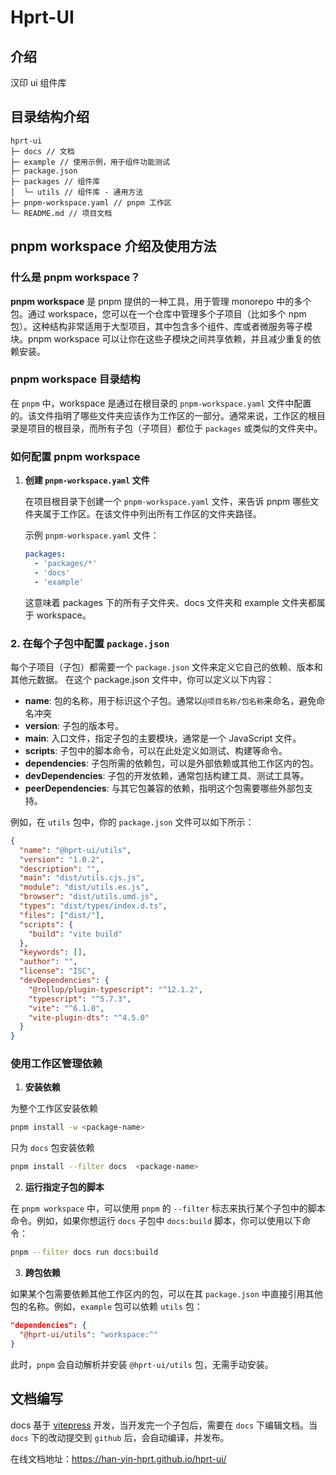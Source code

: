 # Hprt-UI

## 介绍

汉印 ui 组件库

## 目录结构介绍

```
hprt-ui
├─ docs // 文档
├─ example // 使用示例，用于组件功能测试
├─ package.json
├─ packages // 组件库
│  └─ utils // 组件库 - 通用方法
├─ pnpm-workspace.yaml // pnpm 工作区
└─ README.md // 项目文档

```

## pnpm workspace 介绍及使用方法

### 什么是 pnpm workspace？

**pnpm workspace** 是 pnpm 提供的一种工具，用于管理 monorepo 中的多个包。通过 workspace，您可以在一个仓库中管理多个子项目（比如多个 npm 包）。这种结构非常适用于大型项目，其中包含多个组件、库或者微服务等子模块。pnpm workspace 可以让你在这些子模块之间共享依赖，并且减少重复的依赖安装。

### pnpm workspace 目录结构

在 `pnpm` 中，workspace 是通过在根目录的 `pnpm-workspace.yaml` 文件中配置的。该文件指明了哪些文件夹应该作为工作区的一部分。通常来说，工作区的根目录是项目的根目录，而所有子包（子项目）都位于 `packages` 或类似的文件夹中。

### 如何配置 pnpm workspace

1. **创建 `pnpm-workspace.yaml` 文件**

   在项目根目录下创建一个 `pnpm-workspace.yaml` 文件，来告诉 pnpm 哪些文件夹属于工作区。在该文件中列出所有工作区的文件夹路径。

   示例 `pnpm-workspace.yaml` 文件：

   ```yaml
   packages:
     - 'packages/*'
     - 'docs'
     - 'example'
   ```

   这意味着 packages 下的所有子文件夹、docs 文件夹和 example 文件夹都属于 workspace。

### 2. 在每个子包中配置 `package.json`

每个子项目（子包）都需要一个 `package.json` 文件来定义它自己的依赖、版本和其他元数据。
在这个 package.json 文件中，你可以定义以下内容：

- **name**: 包的名称，用于标识这个子包。通常以`@项目名称/包名称`来命名，避免命名冲突
- **version**: 子包的版本号。
- **main**: 入口文件，指定子包的主要模块，通常是一个 JavaScript 文件。
- **scripts**: 子包中的脚本命令，可以在此处定义如测试、构建等命令。
- **dependencies**: 子包所需的依赖包，可以是外部依赖或其他工作区内的包。
- **devDependencies**: 子包的开发依赖，通常包括构建工具、测试工具等。
- **peerDependencies**: 与其它包兼容的依赖，指明这个包需要哪些外部包支持。

例如，在 `utils` 包中，你的 `package.json` 文件可以如下所示：

```json
{
  "name": "@hprt-ui/utils",
  "version": "1.0.2",
  "description": "",
  "main": "dist/utils.cjs.js",
  "module": "dist/utils.es.js",
  "browser": "dist/utils.umd.js",
  "types": "dist/types/index.d.ts",
  "files": ["dist/"],
  "scripts": {
    "build": "vite build"
  },
  "keywords": [],
  "author": "",
  "license": "ISC",
  "devDependencies": {
    "@rollup/plugin-typescript": "^12.1.2",
    "typescript": "^5.7.3",
    "vite": "^6.1.0",
    "vite-plugin-dts": "^4.5.0"
  }
}
```

### 使用工作区管理依赖

1. **安装依赖**

为整个工作区安装依赖

```bash
pnpm install -w <package-name>
```

只为 `docs` 包安装依赖

```bash
pnpm install --filter docs  <package-name>
```

2. **运行指定子包的脚本**

在 `pnpm workspace` 中，可以使用 `pnpm` 的 `--filter` 标志来执行某个子包中的脚本命令。例如，如果你想运行 `docs` 子包中 `docs:build` 脚本，你可以使用以下命令：

```bash
pnpm --filter docs run docs:build
```

3. **跨包依赖**

如果某个包需要依赖其他工作区内的包，可以在其 `package.json` 中直接引用其他包的名称。例如，`example` 包可以依赖 `utils` 包：

```json
"dependencies": {
  "@hprt-ui/utils": "workspace:^"
}

```

此时，`pnpm` 会自动解析并安装 `@hprt-ui/utils` 包，无需手动安装。

## 文档编写

docs 基于 [vitepress](https://vitejs.cn/vitepress/) 开发，当开发完一个子包后，需要在 `docs` 下编辑文档。当 `docs` 下的改动提交到 `github` 后，会自动编译，并发布。

在线文档地址：https://han-yin-hprt.github.io/hprt-ui/

